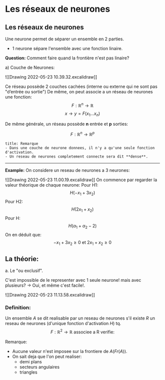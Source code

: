 # Les réseaux de neurones
## Les réseaux de neurones
Une neurone permet de séparer un ensemble en 2 parties.
- 1 neurone sépare l'ensemble avec une fonction linaire.

**Question:** Comment faire quand la frontière n'est pas linaire?

a) Couche de Neurones:

![[Drawing 2022-05-23 10.39.32.excalidraw]]

Ce réseau possède 2 couches cachées (interne ou externe qui ne sont pas "d’entrée ou sortie")
De même, on peut associe a un réseau de neurones une fonction:
$$ F: \mathbb{R}^n\to\mathbb{R}$$
$$x \to y=F (x_1...x_n)$$

De même générale, un réseau possède **n** entrée et **p** sorties:

$$F:\mathbb{R}^n\to\mathbb{R}^p$$
```ad-info
title: Remarque
- Dans une couche de neurone donnees, il n'y a qu'une seule fonction d'activation.
- Un reseau de neurones completement connecte sera dit **dense**.

```
---
**Example:** On considere un reseau de neurones a 3 neurones:

![[Drawing 2022-05-23 11.00.19.excalidraw]]
On commence par regarder la valeur théorique de chaque neurone:
Pour H1:
$$H(-x_1+3x_2)$$
Pour H2:
$$H(2x_1+x_2)$$
Pour H:
$$H(\alpha_1+\alpha_2-2)$$
On en déduit que:
$$-x_1+3x_2\geq0 \text{  et  } 2x_1+x_2\geq0$$


## La théorie:
a. Le "ou exclusif".

C'est impossible de le representer avec 1 seule neurone!
mais avec plusieurs? -> Oui, et même c'est facile!.

![[Drawing 2022-05-23 11.13.58.excalidraw]]

### Definition:
Un ensemble $A$ se dit realisable par un reseau de neurones s'il existe $R$ un reseau de neurones (d'unique fonction d'activation $H$) tq.
$$F: \mathbb{R}^2 \rightarrow \mathbb{R} \text{ associee a R verifie:}$$


Remarque:
- Aucune valeur n'est imposee sur la frontiere de $A (Fr(A))$.
- On sait deja que l'on peut realiser:
	- demi plans
	- secteurs angulaires
	- triangles
